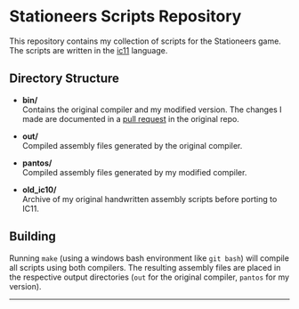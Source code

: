 # Stationeers Scripts Repository

This repository contains my collection of scripts for the Stationeers game. The scripts are written in the [ic11](https://github.com/Raibo/ic11/) language.

## Directory Structure

- **bin/**  
    Contains the original compiler and my modified version. The changes I made are documented in a [pull request](https://github.com/Raibo/ic11/pull/8) in the original repo.

- **out/**  
    Compiled assembly files generated by the original compiler.

- **pantos/**  
    Compiled assembly files generated by my modified compiler.

- **old_ic10/**  
    Archive of my original handwritten assembly scripts before porting to IC11.

## Building

Running `make` (using a windows bash environment like `git bash`) will compile all scripts using both compilers. The resulting assembly files are placed in the respective output directories (`out` for the original compiler, `pantos` for my version).

---